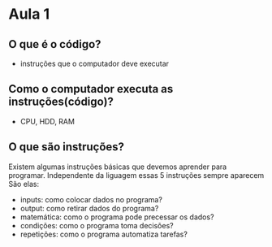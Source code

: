 # Aula 1

## O que é o código?

- instruções que o computador deve executar

## Como o computador executa as instruções(código)?

- CPU, HDD, RAM

## O que são instruções?

Existem algumas instruções básicas que devemos aprender para programar.
Independente da liguagem essas 5 instruções sempre aparecem
São elas:

- inputs: como colocar dados no programa?
- output: como retirar dados do programa?
- matemática: como o programa pode precessar os dados?
- condições: como o programa toma decisões?
- repetições: como o programa automatiza tarefas?